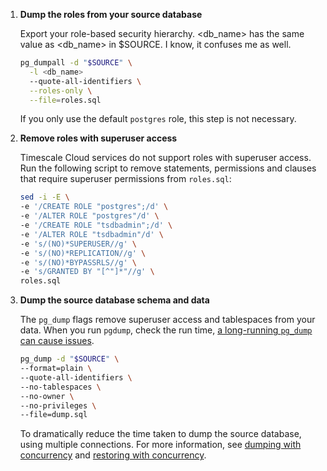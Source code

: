 
1. **Dump the roles from your source database**

   Export your role-based security hierarchy. &lt;db_name&gt; has the same value as &lt;db_name&gt; in $SOURCE.
   I know, it confuses me as well.

   ```bash
   pg_dumpall -d "$SOURCE" \
     -l <db_name> 
     --quote-all-identifiers \
     --roles-only \
     --file=roles.sql
   ```

   If you only use the default `postgres` role, this step is not necessary.

1. **Remove roles with superuser access**

   Timescale Cloud services do not support roles with superuser access. Run the following script
   to remove statements, permissions and clauses that require superuser permissions from `roles.sql`:

   ```bash
   sed -i -E \
   -e '/CREATE ROLE "postgres";/d' \
   -e '/ALTER ROLE "postgres"/d' \
   -e '/CREATE ROLE "tsdbadmin";/d' \
   -e '/ALTER ROLE "tsdbadmin"/d' \
   -e 's/(NO)*SUPERUSER//g' \
   -e 's/(NO)*REPLICATION//g' \
   -e 's/(NO)*BYPASSRLS//g' \
   -e 's/GRANTED BY "[^"]*"//g' \
   roles.sql
   ```

1. **Dump the source database schema and data**

   The `pg_dump` flags remove superuser access and tablespaces from your data. When you run
   `pgdump`, check the run time, [a long-running `pg_dump` can cause issues][long-running-pgdump].

   ```bash
   pg_dump -d "$SOURCE" \
   --format=plain \
   --quote-all-identifiers \
   --no-tablespaces \
   --no-owner \
   --no-privileges \
   --file=dump.sql
   ```
   To dramatically reduce the time taken to dump the source database, using multiple connections. For more information,
   see [dumping with concurrency][dumping-with-concurrency] and [restoring with concurrency][restoring-with-concurrency].


[pg_dump]: https://www.postgresql.org/docs/current/app-pgdump.html
[pg_restore]: https://www.postgresql.org/docs/current/app-pgrestore.html
[migrate-from-timescaledb]: /ingest-and-migrate/:currentVersion:/pg-dump-and-restore/#migrate-from-timescaledb-using-pg_dumprestore
[migrate-from-postgresql]: /ingest-and-migrate/:currentVersion:/pg-dump-and-restore/#migrate-from-postgresql-using-pg_dumprestore
[dumping-with-concurrency]: /ingest-and-migrate/:currentVersion:/troubleshooting/#dumping-with-concurrency
[restoring-with-concurrency]: /ingest-and-migrate/:currentVersion:/troubleshooting/#restoring-with-concurrency
[long-running-pgdump]: /ingest-and-migrate/:currentVersion:/troubleshooting/#dumping-and-locks
[Upgrade TimescaleDB]: https://docs.timescale.com/self-hosted/latest/upgrades/
[timescaledb_pre_restore]: /api/:currentVersion:/administration/#timescaledb_post_restore
[timescaledb_post_restore]: /api/:currentVersion:/administration/#timescaledb_post_restore

